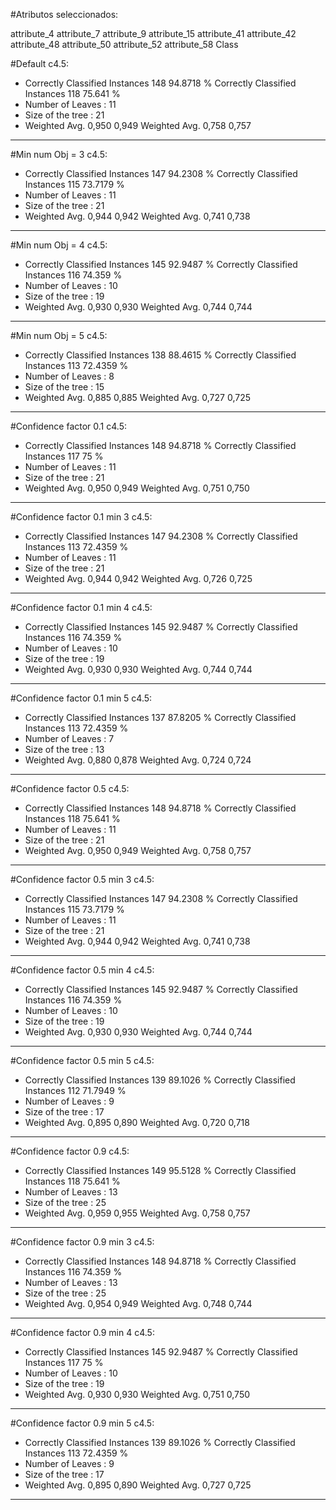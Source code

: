 #Atributos seleccionados: 

attribute_4
attribute_7
attribute_9
attribute_15
attribute_41
attribute_42
attribute_48
attribute_50
attribute_52
attribute_58
Class


#Default c4.5:
* Correctly Classified Instances         148               94.8718 %
Correctly Classified Instances         118               75.641  %
* Number of Leaves  : 	11
* Size of the tree : 	21
* Weighted Avg. 0,950 0,949
Weighted Avg. 0,758 0,757
---- 

#Min num Obj = 3 c4.5:
* Correctly Classified Instances         147               94.2308 %
Correctly Classified Instances         115               73.7179 %
* Number of Leaves  : 	11
* Size of the tree : 	21
* Weighted Avg. 0,944 0,942
Weighted Avg. 0,741 0,738
---- 

#Min num Obj = 4 c4.5:
* Correctly Classified Instances         145               92.9487 %
Correctly Classified Instances         116               74.359  %
* Number of Leaves  : 	10
* Size of the tree : 	19
* Weighted Avg. 0,930 0,930
Weighted Avg. 0,744 0,744
---- 

#Min num Obj = 5 c4.5:
* Correctly Classified Instances         138               88.4615 %
Correctly Classified Instances         113               72.4359 %
* Number of Leaves  : 	8
* Size of the tree : 	15
* Weighted Avg. 0,885 0,885
Weighted Avg. 0,727 0,725
---- 

#Confidence factor 0.1 c4.5:
* Correctly Classified Instances         148               94.8718 %
Correctly Classified Instances         117               75      %
* Number of Leaves  : 	11
* Size of the tree : 	21
* Weighted Avg. 0,950 0,949
Weighted Avg. 0,751 0,750
---- 

#Confidence factor 0.1  min 3 c4.5:
* Correctly Classified Instances         147               94.2308 %
Correctly Classified Instances         113               72.4359 %
* Number of Leaves  : 	11
* Size of the tree : 	21
* Weighted Avg. 0,944 0,942
Weighted Avg. 0,726 0,725
---- 

#Confidence factor 0.1  min 4 c4.5:
* Correctly Classified Instances         145               92.9487 %
Correctly Classified Instances         116               74.359  %
* Number of Leaves  : 	10
* Size of the tree : 	19
* Weighted Avg. 0,930 0,930
Weighted Avg. 0,744 0,744
---- 

#Confidence factor 0.1  min 5 c4.5:
* Correctly Classified Instances         137               87.8205 %
Correctly Classified Instances         113               72.4359 %
* Number of Leaves  : 	7
* Size of the tree : 	13
* Weighted Avg. 0,880 0,878
Weighted Avg. 0,724 0,724
---- 

#Confidence factor 0.5 c4.5:
* Correctly Classified Instances         148               94.8718 %
Correctly Classified Instances         118               75.641  %
* Number of Leaves  : 	11
* Size of the tree : 	21
* Weighted Avg. 0,950 0,949
Weighted Avg. 0,758 0,757
---- 

#Confidence factor 0.5  min 3 c4.5:
* Correctly Classified Instances         147               94.2308 %
Correctly Classified Instances         115               73.7179 %
* Number of Leaves  : 	11
* Size of the tree : 	21
* Weighted Avg. 0,944 0,942
Weighted Avg. 0,741 0,738
---- 

#Confidence factor 0.5  min 4 c4.5:
* Correctly Classified Instances         145               92.9487 %
Correctly Classified Instances         116               74.359  %
* Number of Leaves  : 	10
* Size of the tree : 	19
* Weighted Avg. 0,930 0,930
Weighted Avg. 0,744 0,744
---- 

#Confidence factor 0.5  min 5 c4.5:
* Correctly Classified Instances         139               89.1026 %
Correctly Classified Instances         112               71.7949 %
* Number of Leaves  : 	9
* Size of the tree : 	17
* Weighted Avg. 0,895 0,890
Weighted Avg. 0,720 0,718
---- 

#Confidence factor 0.9 c4.5:
* Correctly Classified Instances         149               95.5128 %
Correctly Classified Instances         118               75.641  %
* Number of Leaves  : 	13
* Size of the tree : 	25
* Weighted Avg. 0,959 0,955
Weighted Avg. 0,758 0,757
---- 

#Confidence factor 0.9  min 3 c4.5:
* Correctly Classified Instances         148               94.8718 %
Correctly Classified Instances         116               74.359  %
* Number of Leaves  : 	13
* Size of the tree : 	25
* Weighted Avg. 0,954 0,949
Weighted Avg. 0,748 0,744
---- 

#Confidence factor 0.9  min 4 c4.5:
* Correctly Classified Instances         145               92.9487 %
Correctly Classified Instances         117               75      %
* Number of Leaves  : 	10
* Size of the tree : 	19
* Weighted Avg. 0,930 0,930
Weighted Avg. 0,751 0,750
---- 

#Confidence factor 0.9  min 5 c4.5:
* Correctly Classified Instances         139               89.1026 %
Correctly Classified Instances         113               72.4359 %
* Number of Leaves  : 	9
* Size of the tree : 	17
* Weighted Avg. 0,895 0,890
Weighted Avg. 0,727 0,725
---- 

